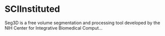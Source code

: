 # SCIInstituted
Seg3D is a free volume segmentation and processing tool developed by the NIH Center for Integrative Biomedical Comput…
